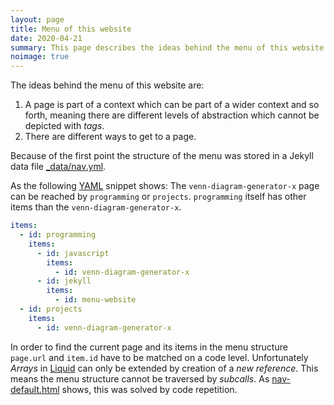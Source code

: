 ```yaml
---
layout: page
title: Menu of this website
date: 2020-04-21
summary: This page describes the ideas behind the menu of this website and why tags not the optimal. Brief words to the implementation in liquid are mentioned.
noimage: true
---
```


The ideas behind the menu of this website are:

1. A page is part of a context which can be part of a wider context and so forth, meaning there are different levels of abstraction which cannot be depicted with *tags*.
1. There are different ways to get to a page.

Because of the first point the structure of the menu was stored in a Jekyll data file [_data/nav.yml]({{site.github-src}}_data/nav.yml).

As the following [YAML](https://en.wikipedia.org/wiki/YAML) snippet shows: The `venn-diagram-generator-x` page can be reached by `programming` or `projects`. `programming` itself has other items than the `venn-diagram-generator-x`.

``` yaml
items:
  - id: programming
    items:
      - id: javascript
        items:
          - id: venn-diagram-generator-x
      - id: jekyll
        items:
          - id: menu-website
  - id: projects
    items:
      - id: venn-diagram-generator-x
```
In order to find the current page and its items in the menu structure `page.url` and `item.id` have to be matched on a code level. Unfortunately *Arrays* in [Liquid](https://shopify.github.io/liquid) can only be extended by creation of a *new reference*. This means the menu structure cannot be traversed by *subcalls*. As [nav-default.html]({{site.github-src}}_layouts/nav-default.html) shows, this was solved by code repetition.
